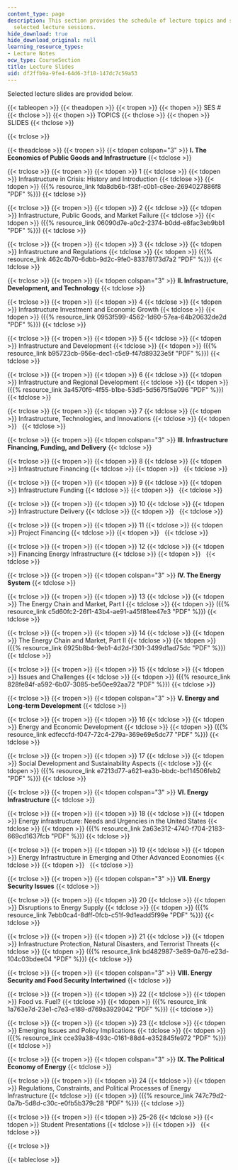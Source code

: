 ```yaml
---
content_type: page
description: This section provides the schedule of lecture topics and slides from
  selected lecture sessions.
hide_download: true
hide_download_original: null
learning_resource_types:
- Lecture Notes
ocw_type: CourseSection
title: Lecture Slides
uid: df2ffb9a-9fe4-64d6-3f10-147dc7c59a53
---
```


Selected lecture slides are provided below.

{{< tableopen >}}
{{< theadopen >}}
{{< tropen >}}
{{< thopen >}}
SES #
{{< thclose >}}
{{< thopen >}}
TOPICS
{{< thclose >}}
{{< thopen >}}
SLIDES
{{< thclose >}}

{{< trclose >}}

{{< theadclose >}}
{{< tropen >}}
{{< tdopen colspan="3" >}}
**I. The Economics of Public Goods and Infrastructure**
{{< tdclose >}}

{{< trclose >}}
{{< tropen >}}
{{< tdopen >}}
1
{{< tdclose >}}
{{< tdopen >}}
Infrastructure in Crisis: History and Introduction
{{< tdclose >}}
{{< tdopen >}}
({{% resource_link fda8db6b-f38f-c0b1-c8ee-2694027886f8 "PDF" %}})
{{< tdclose >}}

{{< trclose >}}
{{< tropen >}}
{{< tdopen >}}
2
{{< tdclose >}}
{{< tdopen >}}
Infrastructure, Public Goods, and Market Failure
{{< tdclose >}}
{{< tdopen >}}
({{% resource_link 06090d7e-a0c2-2374-b0dd-e8fac3eb9bb1 "PDF" %}})
{{< tdclose >}}

{{< trclose >}}
{{< tropen >}}
{{< tdopen >}}
3
{{< tdclose >}}
{{< tdopen >}}
Infrastructure and Regulations
{{< tdclose >}}
{{< tdopen >}}
({{% resource_link 462c4b70-6dbb-9d2c-9fe0-83378173d7a2 "PDF" %}})
{{< tdclose >}}

{{< trclose >}}
{{< tropen >}}
{{< tdopen colspan="3" >}}
**II. Infrastructure, Development, and Technology**
{{< tdclose >}}

{{< trclose >}}
{{< tropen >}}
{{< tdopen >}}
4
{{< tdclose >}}
{{< tdopen >}}
Infrastructure Investment and Economic Growth
{{< tdclose >}}
{{< tdopen >}}
({{% resource_link 0953f599-4562-1d60-57ea-64b20632de2d "PDF" %}})
{{< tdclose >}}

{{< trclose >}}
{{< tropen >}}
{{< tdopen >}}
5
{{< tdclose >}}
{{< tdopen >}}
Infrastructure and Development
{{< tdclose >}}
{{< tdopen >}}
({{% resource_link b95723cb-956e-dec1-c5e9-f47d89323e5f "PDF" %}})
{{< tdclose >}}

{{< trclose >}}
{{< tropen >}}
{{< tdopen >}}
6
{{< tdclose >}}
{{< tdopen >}}
Infrastructure and Regional Development
{{< tdclose >}}
{{< tdopen >}}
({{% resource_link 3a4570f6-4f55-b1be-53d5-5d5675f5a096 "PDF" %}})
{{< tdclose >}}

{{< trclose >}}
{{< tropen >}}
{{< tdopen >}}
7
{{< tdclose >}}
{{< tdopen >}}
Infrastructure, Technologies, and Innovations
{{< tdclose >}}
{{< tdopen >}}
 
{{< tdclose >}}

{{< trclose >}}
{{< tropen >}}
{{< tdopen colspan="3" >}}
**III. Infrastructure Financing, Funding, and Delivery**
{{< tdclose >}}

{{< trclose >}}
{{< tropen >}}
{{< tdopen >}}
8
{{< tdclose >}}
{{< tdopen >}}
Infrastructure Financing
{{< tdclose >}}
{{< tdopen >}}
 
{{< tdclose >}}

{{< trclose >}}
{{< tropen >}}
{{< tdopen >}}
9
{{< tdclose >}}
{{< tdopen >}}
Infrastructure Funding
{{< tdclose >}}
{{< tdopen >}}
 
{{< tdclose >}}

{{< trclose >}}
{{< tropen >}}
{{< tdopen >}}
10
{{< tdclose >}}
{{< tdopen >}}
Infrastructure Delivery
{{< tdclose >}}
{{< tdopen >}}
 
{{< tdclose >}}

{{< trclose >}}
{{< tropen >}}
{{< tdopen >}}
11
{{< tdclose >}}
{{< tdopen >}}
Project Financing
{{< tdclose >}}
{{< tdopen >}}
 
{{< tdclose >}}

{{< trclose >}}
{{< tropen >}}
{{< tdopen >}}
12
{{< tdclose >}}
{{< tdopen >}}
Financing Energy Infrastructure
{{< tdclose >}}
{{< tdopen >}}
 
{{< tdclose >}}

{{< trclose >}}
{{< tropen >}}
{{< tdopen colspan="3" >}}
**IV. The Energy System**
{{< tdclose >}}

{{< trclose >}}
{{< tropen >}}
{{< tdopen >}}
13
{{< tdclose >}}
{{< tdopen >}}
The Energy Chain and Market, Part I
{{< tdclose >}}
{{< tdopen >}}
({{% resource_link c5d60fc2-26f1-43b4-ae91-a45f81ee47e3 "PDF" %}})
{{< tdclose >}}

{{< trclose >}}
{{< tropen >}}
{{< tdopen >}}
14
{{< tdclose >}}
{{< tdopen >}}
The Energy Chain and Market, Part II
{{< tdclose >}}
{{< tdopen >}}
({{% resource_link 6925b8b4-9eb1-4d2d-f301-3499d1ad75dc "PDF" %}})
{{< tdclose >}}

{{< trclose >}}
{{< tropen >}}
{{< tdopen >}}
15
{{< tdclose >}}
{{< tdopen >}}
Issues and Challenges
{{< tdclose >}}
{{< tdopen >}}
({{% resource_link 828fe84f-a592-6b07-3085-be50ee92aa72 "PDF" %}})
{{< tdclose >}}

{{< trclose >}}
{{< tropen >}}
{{< tdopen colspan="3" >}}
**V. Energy and Long-term Development**
{{< tdclose >}}

{{< trclose >}}
{{< tropen >}}
{{< tdopen >}}
16
{{< tdclose >}}
{{< tdopen >}}
Energy and Economic Development
{{< tdclose >}}
{{< tdopen >}}
({{% resource_link edfeccfd-f047-72c4-279a-369e69e5dc77 "PDF" %}})
{{< tdclose >}}

{{< trclose >}}
{{< tropen >}}
{{< tdopen >}}
17
{{< tdclose >}}
{{< tdopen >}}
Social Development and Sustainability Aspects
{{< tdclose >}}
{{< tdopen >}}
({{% resource_link e7213d77-a621-ea3b-bbdc-bcf14506feb2 "PDF" %}})
{{< tdclose >}}

{{< trclose >}}
{{< tropen >}}
{{< tdopen colspan="3" >}}
**VI. Energy Infrastructure**
{{< tdclose >}}

{{< trclose >}}
{{< tropen >}}
{{< tdopen >}}
18
{{< tdclose >}}
{{< tdopen >}}
Energy infrastructure: Needs and Urgencies in the United States
{{< tdclose >}}
{{< tdopen >}}
({{% resource_link 2a63e312-4740-f704-2183-669cd1637fcb "PDF" %}})
{{< tdclose >}}

{{< trclose >}}
{{< tropen >}}
{{< tdopen >}}
19
{{< tdclose >}}
{{< tdopen >}}
Energy Infrastructure in Emerging and Other Advanced Economies
{{< tdclose >}}
{{< tdopen >}}
 
{{< tdclose >}}

{{< trclose >}}
{{< tropen >}}
{{< tdopen colspan="3" >}}
**VII. Energy Security Issues**
{{< tdclose >}}

{{< trclose >}}
{{< tropen >}}
{{< tdopen >}}
20
{{< tdclose >}}
{{< tdopen >}}
Disruptions to Energy Supply
{{< tdclose >}}
{{< tdopen >}}
({{% resource_link 7ebb0ca4-8dff-0fcb-c51f-9d1eadd5f99e "PDF" %}})
{{< tdclose >}}

{{< trclose >}}
{{< tropen >}}
{{< tdopen >}}
21
{{< tdclose >}}
{{< tdopen >}}
Infrastructure Protection, Natural Disasters, and Terrorist Threats
{{< tdclose >}}
{{< tdopen >}}
({{% resource_link bd482987-3e89-0a76-e23d-104c03bdee04 "PDF" %}})
{{< tdclose >}}

{{< trclose >}}
{{< tropen >}}
{{< tdopen colspan="3" >}}
**VIII. Energy Security and Food Security Intertwined**
{{< tdclose >}}

{{< trclose >}}
{{< tropen >}}
{{< tdopen >}}
22
{{< tdclose >}}
{{< tdopen >}}
Food vs. Fuel?
{{< tdclose >}}
{{< tdopen >}}
({{% resource_link 1a763e7d-23e1-c7e3-e189-d769a3929042 "PDF" %}})
{{< tdclose >}}

{{< trclose >}}
{{< tropen >}}
{{< tdopen >}}
23
{{< tdclose >}}
{{< tdopen >}}
Emerging Issues and Policy Implications
{{< tdclose >}}
{{< tdopen >}}
({{% resource_link cce39a38-493c-0161-88d4-e352845fe972 "PDF" %}})
{{< tdclose >}}

{{< trclose >}}
{{< tropen >}}
{{< tdopen colspan="3" >}}
**IX. The Political Economy of Energy**
{{< tdclose >}}

{{< trclose >}}
{{< tropen >}}
{{< tdopen >}}
24
{{< tdclose >}}
{{< tdopen >}}
Regulations, Constraints, and Political Processes of Energy Infrastructure
{{< tdclose >}}
{{< tdopen >}}
({{% resource_link 747c79d2-0a7b-5d8d-c30c-e0fb5b379c28 "PDF" %}})
{{< tdclose >}}

{{< trclose >}}
{{< tropen >}}
{{< tdopen >}}
25–26
{{< tdclose >}}
{{< tdopen >}}
Student Presentations
{{< tdclose >}}
{{< tdopen >}}
 
{{< tdclose >}}

{{< trclose >}}

{{< tableclose >}}